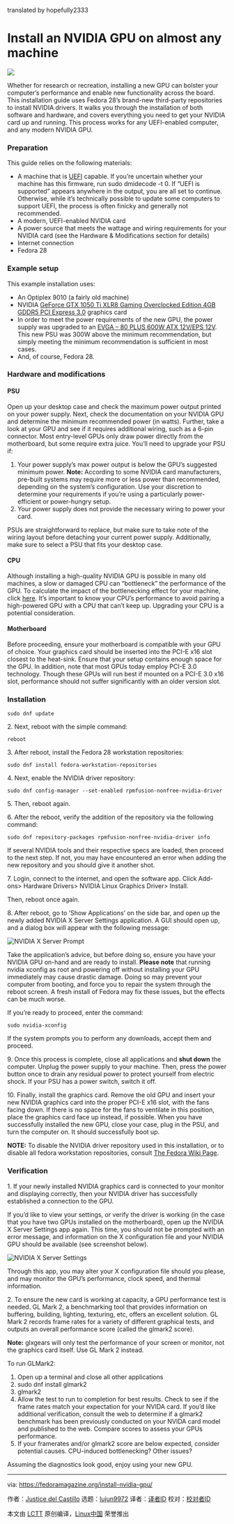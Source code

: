 translated by hopefully2333

Install an NVIDIA GPU on almost any machine
======

![](https://fedoramagazine.org/wp-content/uploads/2018/06/nvidia-816x345.jpg)

Whether for research or recreation, installing a new GPU can bolster your computer’s performance and enable new functionality across the board. This installation guide uses Fedora 28’s brand-new third-party repositories to install NVIDIA drivers. It walks you through the installation of both software and hardware, and covers everything you need to get your NVIDIA card up and running. This process works for any UEFI-enabled computer, and any modern NVIDIA GPU.

### Preparation

This guide relies on the following materials:

  * A machine that is [UEFI][1] capable. If you’re uncertain whether your machine has this firmware, run sudo dmidecode -t 0. If “UEFI is supported” appears anywhere in the output, you are all set to continue. Otherwise, while it’s technically possible to update some computers to support UEFI, the process is often finicky and generally not recommended.
  * A modern, UEFI-enabled NVIDIA card
  * A power source that meets the wattage and wiring requirements for your NVIDIA card (see the Hardware & Modifications section for details)
  * Internet connection
  * Fedora 28



### Example setup

This example installation uses:

  * An Optiplex 9010 (a fairly old machine)
  * NVIDIA [GeForce GTX 1050 Ti XLR8 Gaming Overclocked Edition 4GB GDDR5 PCI Express 3.0][2] graphics card
  * In order to meet the power requirements of the new GPU, the power supply was upgraded to an [EVGA – 80 PLUS 600W ATX 12V/EPS 12V][3]. This new PSU was 300W above the minimum recommendation, but simply meeting the minimum recommendation is sufficient in most cases.
  * And, of course, Fedora 28.



### Hardware and modifications

#### PSU

Open up your desktop case and check the maximum power output printed on your power supply. Next, check the documentation on your NVIDIA GPU and determine the minimum recommended power (in watts). Further, take a look at your GPU and see if it requires additional wiring, such as a 6-pin connector. Most entry-level GPUs only draw power directly from the motherboard, but some require extra juice. You’ll need to upgrade your PSU if:

  1. Your power supply’s max power output is below the GPU’s suggested minimum power. **Note:** According to some NVIDIA card manufacturers, pre-built systems may require more or less power than recommended, depending on the system’s configuration. Use your discretion to determine your requirements if you’re using a particularly power-efficient or power-hungry setup.
  2. Your power supply does not provide the necessary wiring to power your card.



PSUs are straightforward to replace, but make sure to take note of the wiring layout before detaching your current power supply. Additionally, make sure to select a PSU that fits your desktop case.

#### CPU

Although installing a high-quality NVIDIA GPU is possible in many old machines, a slow or damaged CPU can “bottleneck” the performance of the GPU. To calculate the impact of the bottlenecking effect for your machine, click [here][4]. It’s important to know your CPU’s performance to avoid pairing a high-powered GPU with a CPU that can’t keep up. Upgrading your CPU is a potential consideration.

#### Motherboard

Before proceeding, ensure your motherboard is compatible with your GPU of choice. Your graphics card should be inserted into the PCI-E x16 slot closest to the heat-sink. Ensure that your setup contains enough space for the GPU. In addition, note that most GPUs today employ PCI-E 3.0 technology. Though these GPUs will run best if mounted on a PCI-E 3.0 x16 slot, performance should not suffer significantly with an older version slot.

### Installation
```
sudo dnf update

```

2\. Next, reboot with the simple command:
```
reboot

```

3\. After reboot, install the Fedora 28 workstation repositories:
```
sudo dnf install fedora-workstation-repositories

```

4\. Next, enable the NVIDIA driver repository:
```
sudo dnf config-manager --set-enabled rpmfusion-nonfree-nvidia-driver

```

5\. Then, reboot again.

6\. After the reboot, verify the addition of the repository via the following command:
```
sudo dnf repository-packages rpmfusion-nonfree-nvidia-driver info

```

If several NVIDIA tools and their respective specs are loaded, then proceed to the next step. If not, you may have encountered an error when adding the new repository and you should give it another shot.

7\. Login, connect to the internet, and open the software app. Click Add-ons> Hardware Drivers> NVIDIA Linux Graphics Driver> Install.

Then, reboot once again.

8\. After reboot, go to ‘Show Applications’ on the side bar, and open up the newly added NVIDIA X Server Settings application. A GUI should open up, and a dialog box will appear with the following message:

![NVIDIA X Server Prompt][5]

Take the application’s advice, but before doing so, ensure you have your NVIDIA GPU on-hand and are ready to install. **Please note** that running nvidia xconfig as root and powering off without installing your GPU immediately may cause drastic damage. Doing so may prevent your computer from booting, and force you to repair the system through the reboot screen. A fresh install of Fedora may fix these issues, but the effects can be much worse.

If you’re ready to proceed, enter the command:
```
sudo nvidia-xconfig

```

If the system prompts you to perform any downloads, accept them and proceed.

9\. Once this process is complete, close all applications and **shut down** the computer. Unplug the power supply to your machine. Then, press the power button once to drain any residual power to protect yourself from electric shock. If your PSU has a power switch, switch it off.

10\. Finally, install the graphics card. Remove the old GPU and insert your new NVIDIA graphics card into the proper PCI-E x16 slot, with the fans facing down. If there is no space for the fans to ventilate in this position, place the graphics card face up instead, if possible. When you have successfully installed the new GPU, close your case, plug in the PSU, and turn the computer on. It should successfully boot up.

**NOTE:** To disable the NVIDIA driver repository used in this installation, or to disable all fedora workstation repositories, consult [The Fedora Wiki Page][6].

### Verification

1\. If your newly installed NVIDIA graphics card is connected to your monitor and displaying correctly, then your NVIDIA driver has successfully established a connection to the GPU.

If you’d like to view your settings, or verify the driver is working (in the case that you have two GPUs installed on the motherboard), open up the NVIDIA X Server Settings app again. This time, you should not be prompted with an error message, and information on the X configuration file and your NVIDIA GPU should be available (see screenshot below).

![NVIDIA X Server Settings][7]

Through this app, you may alter your X configuration file should you please, and may monitor the GPU’s performance, clock speed, and thermal information.

2\. To ensure the new card is working at capacity, a GPU performance test is needed. GL Mark 2, a benchmarking tool that provides information on buffering, building, lighting, texturing, etc, offers an excellent solution. GL Mark 2 records frame rates for a variety of different graphical tests, and outputs an overall performance score (called the glmark2 score).

**Note:** glxgears will only test the performance of your screen or monitor, not the graphics card itself. Use GL Mark 2 instead.

To run GLMark2:

  1. Open up a terminal and close all other applications
  2. sudo dnf install glmark2
  3. glmark2
  4. Allow the test to run to completion for best results. Check to see if the frame rates match your expectation for your NVIDA card. If you’d like additional verification, consult the web to determine if a glmark2 benchmark has been previously conducted on your NVIDA card model and published to the web. Compare scores to assess your GPUs performance.
  5. If your framerates and/or glmark2 score are below expected, consider potential causes. CPU-induced bottlenecking? Other issues?



Assuming the diagnostics look good, enjoy using your new GPU.


--------------------------------------------------------------------------------

via: https://fedoramagazine.org/install-nvidia-gpu/

作者：[Justice del Castillo][a]
选题：[lujun9972](https://github.com/lujun9972)
译者：[译者ID](https://github.com/译者ID)
校对：[校对者ID](https://github.com/校对者ID)

本文由 [LCTT](https://github.com/LCTT/TranslateProject) 原创编译，[Linux中国](https://linux.cn/) 荣誉推出

[a]:https://fedoramagazine.org/author/justice/
[1]:https://whatis.techtarget.com/definition/Unified-Extensible-Firmware-Interface-UEFI
[2]:https://www.cnet.com/products/pny-geforce-gtx-xlr8-gaming-1050-ti-overclocked-edition-graphics-card-gf-gtx-1050-ti-4-gb/specs/
[3]:https://www.evga.com/products/product.aspx?pn=100-B1-0600-KR
[4]:http://thebottlenecker.com (Home: The Bottle Necker)
[5]:https://bytebucket.org/kenneym/fedora-28-nvidia-gpu-installation/raw/7bee7dc6effe191f1f54b0589fa818960a8fa18b/nvidia_xserver_error.jpg?token=c6a7effe35f1c592a155a4a46a068a19fd060a91 (NVIDIA X Sever Prompt)
[6]:https://fedoraproject.org/wiki/Workstation/Third_Party_Software_Repositories
[7]:https://bytebucket.org/kenneym/fedora-28-nvidia-gpu-installation/raw/7bee7dc6effe191f1f54b0589fa818960a8fa18b/NVIDIA_XCONFIG.png?token=64e1a7be21e5e9ba157f029b65e24e4eef54d88f (NVIDIA X Server Settings)
